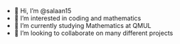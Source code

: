 - 👋 Hi, I’m @salaan15
- 👀 I’m interested in coding and mathematics
- 🌱 I’m currently studying Mathematics at QMUL 
- 💞️ I’m looking to collaborate on many different projects


<!---
salaan15/salaan15 is a ✨ special ✨ repository because its `README.md` (this file) appears on your GitHub profile.
You can click the Preview link to take a look at your changes.
--->
